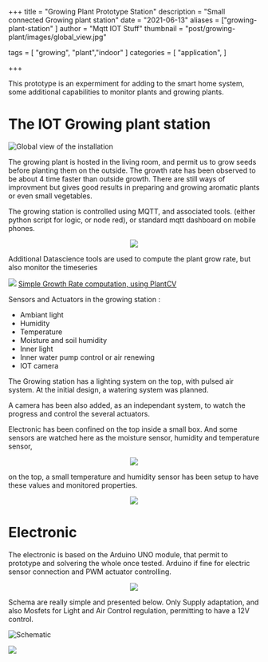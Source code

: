 +++
title = "Growing Plant Prototype Station"
description = "Small connected Growing plant station"
date = "2021-06-13"
aliases = ["growing-plant-station" ]
author = "Mqtt IOT Stuff"
thumbnail = "post/growing-plant/images/global_view.jpg"

tags = [
    "growing", "plant","indoor"
]
categories = [
    "application",
]

+++

This prototype is an expermiment for adding to the smart home system, some additional capabilities to monitor plants and growing plants. 


# The IOT Growing plant station

![Global view of the installation](images/global_view.jpg)

The growing plant is hosted in the living room, and permit us to grow seeds before planting them on the outside. The growth rate has been observed to be about 4 time faster than outside growth. There are still ways of improvment but gives good results in preparing and growing aromatic plants or even small vegetables.


The growing station is controlled using MQTT, and associated tools. (either python script for logic, or node red), or standard mqtt dashboard on mobile phones.

<div style="text-align:center;">
	<img src="images/mqttdashboard.jpg" style="max-height:400px; align:center" />
</div>

Additional Datascience tools are used to compute the plant grow rate, but also monitor the timeseries

![](images/growth_rate_report.png)
[Simple Growth Rate computation, using PlantCV](growth_rate_plantcv.pdf)

Sensors and Actuators in the growing station :
- Ambiant light
- Humidity
- Temperature
- Moisture and soil humidity
- Inner light
- Inner water pump control or air renewing
- IOT camera

The Growing station has a lighting system on the top, with pulsed air system. At the initial design, a watering system was planned. 

A camera has been also added, as an independant system, to watch the progress and control the several actuators.


Electronic has been confined on the top inside a small box. And some sensors are watched here as the moisture sensor, humidity and temperature sensor, 

<div style="text-align:center;">
<a href="images/focus_turbine.jpg"><img src="images/focus_turbine.jpg" style="max-height:400px; align:center" /></a>
</div>


on the top, a small temperature and humidity sensor has been setup to have these values and monitored properties. 

<div style="text-align:center;">
<a href="images/dht22.jpg"><img src="images/dht22.jpg" style="max-height:400px; align:center" /></a>
</div>

# Electronic

The electronic is based on the Arduino UNO module, that permit to prototype and solvering the whole once tested. Arduino if fine for electric sensor connection and PWM actuator controlling.

<div style="text-align:center;">
<a href="images/electronic.jpg"><img src="images/electronic.jpg" style="max-height:400px; align:center" /></a>
</div>

Schema are really simple and presented below. Only Supply adaptation, and also Mosfets for Light and Air Control regulation, permitting to have a 12V control.

![Schematic](images/schema_serre_schema.png)

![](images/schema_serre_bb.png)

